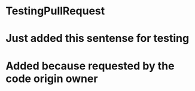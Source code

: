 # TestingPullRequest

# Just added this sentense for testing

# Added because requested by the code origin owner

